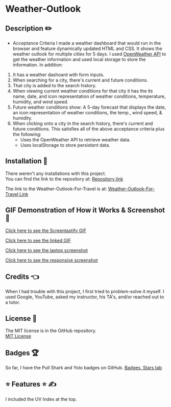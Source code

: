 # Weather-Outlook
## Description ✏️

- Acceptance Criteria
I made a weather dashboard that would run in the browser and feature dynamically updated HTML and CSS.  It shows the weather outlook for multiple cities for 5 days.  I used [OpenWeather API](https://openweathermap.org/api) to get the weather information and used local storage to store the information. In addition:

1) It has a weather dashoard with form inputs.
2) When searching for a city, there's current and future conditions.
3) That city is added to the search history.
4) When viewing current weather conditions for that city it has the its name, date, 
   and icon representation of weather conditions, temperature, humidity, and wind speed.
5) Future weather conditions show: A 5-day forecast that displays the date, 
   an icon representation of weather conditions, the temp., wind speed, & humidity.
6) When clicking onto a city in the search history, there's current and future conditions.
   This satisfies all of the above acceptance criteria plus the following:
   * Uses the OpenWeather API to retrieve weather data.
   * Uses localStorage to store persistent data.

## Installation 🔑

There weren't any installations with this project.  
You can find the link to the repository at:
[Repository link](https://github.com/123sites/Weather-Outlook-For-Travel.git)

The link to the Weather-Outlook-For-Travel is at:
[Weather-Outlook-For-Travel Link](https://123sites.github.io/Weather-Outlook-For-Travel/)

## GIF Demonstration of How it Works & Screenshot 🎯

[Click here to see the Screentastify GIF](https://watch.screencastify.com/v/k5x95qksA9JoYDz6EF9p)

[Click here to see the linked GIF](./assets/images/Weather%20Outlook.gif)

[Click here to see the laptop screenshot](./assets/images/Updated-Laptop-View.png)

[Click here to see the responsive screenshot](./assets/images/Updated-Responsive-View.png)

## Credits 👈

When I had trouble with this project, I first tried to problem-solve it myself.  I used Google, YouTube, asked my instructor, his TA's, and/or reached out to a tutor.  

## License 📝

The MIT license is in the GitHub repository.  
[MIT License](https://github.com/123sites/For-Travel/blob/main/LICENSE)

## Badges 🏆

So far, I have the Pull Shark and Yolo badges on GitHub.
[Badges, Stars tab](https://github.com/123sites?tab=stars)

## ⭐ Features ⭐ ✍

I included the UV Index at the top.

